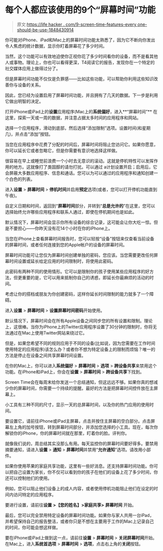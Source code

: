 # 每个人都应该使用的9个“屏幕时间”功能

> 原文:[https://life hacker . com/9-screen-time-features-every one-should-be-use-1848430914](https://lifehacker.com/9-screen-time-features-everyone-should-be-using-1848430914)

你可能对iPhone、iPad和Mac上的屏幕时间功能太熟悉了，因为它不断向你发出令人焦虑的统计数据，显示你盯着屏幕花了多少时间。

当然，这个功能可以有效地迫使你正视你花了多少时间看你的设备，而不是看其他人或事物。理论上，你也可以看得更深，T4阅读它的报告，发现你在一个特定的社交媒体应用上做得过分了。

但是屏幕时间功能不仅仅是负罪感——比如这些功能，可以帮助你利用这些知识改善你与设备的关系。

因此，您已经为设置启用了屏幕时间功能，并且拥有了几天的数据。下一步是利用它做出明智的决定。

打开iPhone或iPad上的**设置**应用程序(Mac上的**系统偏好**，进入**“屏幕时间”** 在这里，探索一天或一周的数据，并注意占据太多时间的应用程序和网站。

选择一个应用程序，滑动到底部，然后选择“添加限制”选项。设置时间(和星期几)，并点击“添加”按钮。

当您在应用程序中花费了分配的时间后，屏幕时间将阻止您访问它。如果你愿意，你可以延长它或者忽略它，但是你需要有意识地选择这样做。

很容易在早上或睡觉前浪费一个小时去无意识的滚动。这就是停机特性可以发挥作用的地方。这就像打了类固醇的请勿打扰。可以通过 a计划设置开启；启用后，它会屏蔽大多数应用程序、信息和通话。您可以为可以通过的应用程序和通知创建一个白色的列表。

进入**设置** > **屏幕时间** > **停机时间**并启用**预定**选项(或者，您可以打开停机功能直到午夜)。

自定义日期和时间，返回到“**屏幕时间**部分，并转到“**总是允许的**”在这里，您可以选择始终允许哪些应用程序和联系人通过，即使在停机期间也是如此。

默认情况下，屏幕时间会显示你所有设备的综合记录，这可能会让你大吃一惊。但是不要担心——你昨天没有花14个小时在你的iPhone上。

当您在iPhone上查看屏幕时间报告时，您可以轻按“设备”按钮来仅查看当前设备的屏幕时间，或者任何连接到您的Apple帐户的设备的屏幕时间。

屏幕时间功能可让您仅为屏幕时间创建单独的密码，您应该。当您需要更改任何屏幕时间设置或延长给定应用的时间限制时，将使用此密码。

此密码有两种不同的使用情形。它可以是限制你的孩子使用某些应用程序的好方法，但更重要的是，它可以用来抵制你自己的诱惑，即延长你最麻烦的活动的时间。

考虑让你的搭档或朋友为你创建密码，这样你延长时间限制的能力就多了一个障碍。

进入**设置** > **屏幕时间** > **设置屏幕时间密码**开始使用。

默认情况下，屏幕时间会在所有Apple设备之间同步您的所有设置和限制。理论上，这很棒。当你为iPhone上的Twitter应用程序设置了30分钟的限制时，你将无法通过在Mac上使用Twitter网站来绕过它。

但是，如果您希望不同的规则应用于不同的设备(比如说，因为您需要在工作时间使用特定的应用程序)该怎么办？或者你不想为特定设备上的限制而烦恼？唯一的方法是停止在设备之间共享屏幕时间设置。

在你的Mac上，你可以进入**系统偏好** > **屏幕时间** > **选项** > **跨设备共享**来禁用这个功能。在iPhone和iPad上，你会在**设置** > **屏幕时间** > **跨设备共享**下找到。

Screen Time会在每周末给你发送一个总结通知，但这远远不够。如果你真的想减少你的屏幕时间，你需要一个持续的提醒。最好的方法是把屏幕时间控件放在主屏幕上。

小工具有三种不同的尺寸，显示一天的总屏幕时间，以及你的热门应用的使用时间。

要设置它，请前往iPhone或iPad主屏幕，点击并按住主屏幕的空白部分。点击屏幕左上角的加号按钮，转到屏幕时间部分，并添加您选择的小工具。现在，每次你解锁你的iPhone，你的屏幕时间就在那里，盯着你的脸。评判你。

就像我们说的，周总结其实没那么有用。每天监控你的屏幕时间要好得多。要禁用摘要通知，请进入**设置** > **通知** > **屏幕时间**并禁用“**允许通知**”选项。请改用小部件。

如果你使用苹果的家庭共享功能，这里有一些好消息。还支持屏幕时间功能。你可以把自己设置为家长，你不仅可以看到你的孩子在他们的设备上花了多少时间，你还可以控制他们的使用。

例如，您可以阻止他们设备上的成人内容，或者使用停机功能阻止他们在设定的时间内访问特定的应用程序。

要进行设置，请前往**设置** **>【您的姓名】>家庭共享>** **屏幕时间** 开始。

最后，您可以完全禁用特定设备的屏幕时间功能。如果你与家人共用一台iPad，并希望保持自己的报告整洁，或者你只是不想在主要用于工作的Mac上记录自己的时间，你可能会想这样做。

要在iPhone或iPad上做到这一点，请前往**设置** > **屏幕时间** > **关闭屏幕时间**开始。在Mac上，进入**系统首选项** > **屏幕时间** > **选项**，点击右上角的**关闭**按钮。